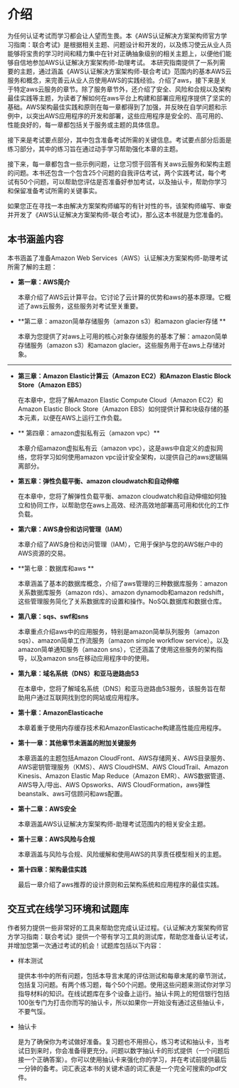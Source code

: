 # 介绍

为任何认证考试而学习都会让人望而生畏。本《AWS认证解决方案架构师官方学习指南：联合考试》是根据相关主题、问题设计和开发的，以及练习使云从业人员能够将宝贵的学习时间和精力集中在针对正确抽象级别的相关主题上，以便他们能够自信地参加AWS认证解决方案架构师-助理考试。
本研究指南提供了一系列需要的主题，通过涵盖《AWS认证解决方案架构师-联合考试》范围内的基本AWS云服务和概念，来完善云从业人员使用AWS的实践经验。介绍了aws，接下来是关于特定aws云服务的章节。除了服务章节外，还介绍了安全、风险和合规以及架构最佳实践等主题，为读者了解如何在aws平台上构建和部署应用程序提供了坚实的基础。AWS架构最佳实践和原则在每一章都得到了加强，并反映在自学问题和示例中，以突出AWS应用程序的开发和部署，这些应用程序是安全的、高可用的、性能良好的，每一章都包括关于服务或主题的具体信息。

  接下来是考试要点部分，其中包含准备考试所需的关键信息。考试要点部分后面是练习部分，其中的练习旨在通过动手学习帮助强化本章的主题。
  
  接下来，每一章都包含一些示例问题，让您习惯于回答有关aws云服务和架构主题的问题。本书还包含一个包含25个问题的自我评估考试，两个实践考试，每个考试有50个问题，可以帮助您评估是否准备好参加考试，以及抽认卡，帮助你学习和保留准备考试所需的关键事实。

  如果您正在寻找一本由解决方案架构师编写的有针对性的书，该架构师编写、审查并开发了《AWS认证解决方案架构师-联合考试》，那么这本书就是为您准备的。

## 本书涵盖内容
本书涵盖了准备Amazon Web Services（AWS）认证解决方案架构师-助理考试所需了解的主题：
* **第一章：AWS简介**

  本章介绍了AWS云计算平台。它讨论了云计算的优势和aws的基本原理。它概述了aws云服务，这些服务对考试至关重要。

* **第二章：amazon简单存储服务（amazon s3）和amazon glacier存储 **

  本章为您提供了对aws上可用的核心对象存储服务的基本了解：amazon简单存储服务（amazon s3）和amazon glacier。这些服务用于在aws上存储对象。
****
* **第三章：Amazon Elastic计算云（Amazon EC2）和Amazon Elastic Block Store（Amazon EBS）** 

  在本章中，您将了解Amazon Elastic Compute Cloud（Amazon EC2）和Amazon Elastic Block Store（Amazon EBS）如何提供计算和块级存储的基本元素，以便在AWS上运行工作负载。

* ** 第四章：amazon虚拟私有云（amazon vpc）** 

  本章介绍amazon虚拟私有云（amazon vpc），这是aws中自定义的虚拟网络，您将学习如何使用amazon vpc设计安全架构，以提供自己的aws逻辑隔离部分。

* **第五章：弹性负载平衡、amazon cloudwatch和自动伸缩** 

  在本章中，您将了解弹性负载平衡、amazon cloudwatch和自动伸缩如何独立和协同工作，以帮助您在aws上高效、经济高效地部署高可用和优化的工作负载。

* **第六章：AWS身份和访问管理（IAM）** 

  本章介绍了AWS身份和访问管理（IAM），它用于保护与您的AWS帐户中的AWS资源的交易。

* **第七章：数据库和aws **

  本章涵盖了基本的数据库概念，介绍了aws管理的三种数据库服务：amazon关系数据库服务（amazon rds）、amazon dynamodb和amazon redshift，这些管理服务简化了关系数据库的设置和操作。NoSQL数据库和数据仓库。

* **第八章：sqs、swf和sns** 

  本章重点介绍aws中的应用服务，特别是amazon简单队列服务（amazon sqs）、amazon简单工作流服务（amazon simple workflow service）。以及amazon简单通知服务（amazon sns），它还涵盖了使用这些服务的架构指导，以及amazon sns在移动应用程序中的使用。

* **第九章：域名系统（DNS）和亚马逊路由53** 

  在本章中，您将了解域名系统（DNS）和亚马逊路由53服务，该服务旨在帮助用户通过互联网找到您的网站或应用程序。

* **第十章：AmazonElasticache** 

  本章着重于使用内存缓存技术和AmazonElasticache构建高性能应用程序。

* **第十一章：其他章节未涵盖的附加关键服务** 

  本章涵盖的主题包括Amazon CloudFront、AWS存储网关、AWS目录服务、AWS密钥管理服务（KMS）、AWS CloudHSM、AWS CloudTrail、Amazon Kinesis、Amazon Elastic Map Reduce（Amazon EMR）、AWS数据管道、AWS导入/导出、AWS Opsworks、AWS CloudFormation，aws弹性beanstalk、aws可信顾问和aws配置。

* **第十二章：AWS安全** 

  本章涵盖AWS认证解决方案架构师-助理考试范围内的相关安全主题。

* **第十三章：AWS风险与合规** 

  本章涵盖与风险与合规、风险缓解和使用AWS的共享责任模型相关的主题。

* **第十四章：架构最佳实践** 

  最后一章介绍了aws推荐的设计原则和云架构系统和应用程序的最佳实践。
 
## 交互式在线学习环境和试题库

作者努力提供一些非常好的工具来帮助您完成认证过程。《认证解决方案架构师官方学习指南：联合考试》提供一个带有学习工具的测试库，帮助您准备认证考试，并增加您第一次通过考试的机会！试题库包括以下内容：

* 样本测试 

  提供本书中的所有问题，包括本导言末尾的评估测试和每章末尾的章节测试，包括复习问题。有两个练习题，每个50个问题。使用这些问题来测试你对学习指导材料的知识。在线试题库在多个设备上运行。抽认卡网上的短信银行包括100张专门为打击你而写的抽认卡，所以如果你一开始没有通过这些抽认卡，不要气馁。

* 抽认卡

  是为了确保你为考试做好准备。复习题也不用担心，练习考试和抽认卡，当考试日到来时，你会准备得更充分。问题以数字抽认卡的形式提供（一个问题后接一个正确答案）。你可以使用抽认卡来强化你的学习，并在考试前提供最后一分钟的备考。词汇表这本书的关键术语的词汇表是一个完全可搜索的pdf文件。
